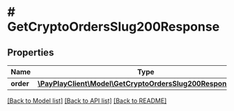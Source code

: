 # # GetCryptoOrdersSlug200Response

## Properties

Name | Type | Description | Notes
------------ | ------------- | ------------- | -------------
**order** | [**\PayPlayClient\Model\GetCryptoOrdersSlug200ResponseOrder**](GetCryptoOrdersSlug200ResponseOrder.md) |  |

[[Back to Model list]](../../README.md#models) [[Back to API list]](../../README.md#endpoints) [[Back to README]](../../README.md)
